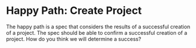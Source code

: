 # Happy Path: Create Project


The happy path is a spec that considers the results of a successful creation of a project. The spec should be able to confirm a successful creation of a project. How do you think we will determine a success?

